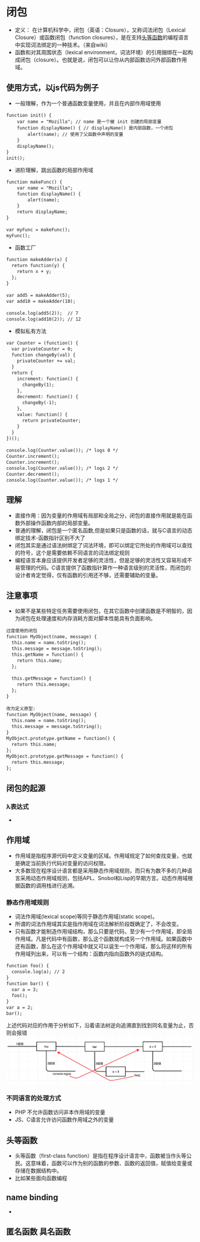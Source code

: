 # 闭包
* 定义： 在计算机科学中，闭包（英语：Closure），又称词法闭包（Lexical Closure）或函数闭包（function closures），是在支持[头等函数](##头等函数)的编程语言中实现词法绑定的一种技术。（来自wiki）
* 函数和对其周围状态（lexical environment，词法环境）的引用捆绑在一起构成闭包（closure）。也就是说，闭包可以让你从内部函数访问外部函数作用域。
## 使用方式，以js代码为例子
* 一般理解，作为一个普通函数变量使用，并且在内部作用域使用
```
function init() {
    var name = "Mozilla"; // name 是一个被 init 创建的局部变量
    function displayName() { // displayName() 是内部函数，一个闭包
        alert(name); // 使用了父函数中声明的变量
    }
    displayName();
}
init();
```
* 进阶理解，跳出函数的局部作用域
```
function makeFunc() {
    var name = "Mozilla";
    function displayName() {
        alert(name);
    }
    return displayName;
}

var myFunc = makeFunc();
myFunc();
```
* 函数工厂
```
function makeAdder(x) {
  return function(y) {
    return x + y;
  };
}

var add5 = makeAdder(5);
var add10 = makeAdder(10);

console.log(add5(2));  // 7
console.log(add10(2)); // 12
```
* 模拟私有方法
```
var Counter = (function() {
  var privateCounter = 0;
  function changeBy(val) {
    privateCounter += val;
  }
  return {
    increment: function() {
      changeBy(1);
    },
    decrement: function() {
      changeBy(-1);
    },
    value: function() {
      return privateCounter;
    }
  }   
})();

console.log(Counter.value()); /* logs 0 */
Counter.increment();
Counter.increment();
console.log(Counter.value()); /* logs 2 */
Counter.decrement();
console.log(Counter.value()); /* logs 1 */
```
## 理解
* 直接作用：因为变量的作用域有局部和全局之分，闭包的直接作用就是能在函数外部操作函数内部的局部变量。
* 普通的理解，闭包是一个匿名函数,但是如果只是函数的话，就与C语言的动态绑定技术-函数指针区别不大了
* 闭包其实是通过语法树绑定了词法环境，即可以绑定它所处的作用域可以查找的符号，这个是需要依赖不同语言的词法绑定规则
* 编程语言本身应该提供开发者足够的灵活性，但是足够的灵活性又容易形成不易管理的代码。C语言提供了函数指针算作一种语言级别的灵活性，而闭包的设计者肯定觉得，仅有函数的引用还不够，还需要辅助的变量。

## 注意事项
* 如果不是某些特定任务需要使用闭包，在其它函数中创建函数是不明智的，因为闭包在处理速度和内存消耗方面对脚本性能具有负面影响。
```
过度使用的闭包
function MyObject(name, message) {
  this.name = name.toString();
  this.message = message.toString();
  this.getName = function() {
    return this.name;
  };

  this.getMessage = function() {
    return this.message;
  };
}

改为定义原型:
function MyObject(name, message) {
  this.name = name.toString();
  this.message = message.toString();
}
MyObject.prototype.getName = function() {
  return this.name;
};
MyObject.prototype.getMessage = function() {
  return this.message;
};

```

## 闭包的起源
### λ表达式
* 

## 作用域
* 作用域是指程序源代码中定义变量的区域。作用域规定了如何查找变量，也就是确定当前执行代码对变量的访问权限。
* 大多数现在程序设计语言都是采用静态作用域规则，而只有为数不多的几种语言采用动态作用域规则，包括APL、Snobol和Lisp的早期方言。动态作用域根据函数的调用栈进行追溯。
### 静态作用域规则
* 词法作用域(lexical scope)等同于静态作用域(static scope)。
* 所谓的词法作用域其实是指作用域在词法解析阶段既确定了，不会改变。
* 只有函数才能制造作用域结构，那么只要是代码，至少有一个作用域，即全局作用域。凡是代码中有函数，那么这个函数就构成另一个作用域。如果函数中还有函数，那么在这个作用域中就又可以诞生一个作用域，那么将这样的所有作用域列出来，可以有一个结构：函数内指向函数外的链式结构。
```
function foo() {
  console.log(a); // 2
}
function bar() {
  var a = 3;
  foo();
}
var a = 2;
bar();
```
上述代码对应的作用于分析如下，沿着语法树逆向追溯直到找到同名变量为止，否则会报错
![image](./assets/16ee9fbc027845d5.png)
### 不同语言的处理方式
* PHP 不允许函数访问非本作用域的变量
* JS、C语言允许访问函数作用域之外的变量

## 头等函数
* 头等函数（first-class function）是指在程序设计语言中，函数被当作头等公民。这意味着，函数可以作为别的函数的参数、函数的返回值，赋值给变量或存储在数据结构中。
* 比如某些面向函数编程

## name binding
* 

## 匿名函数 具名函数
